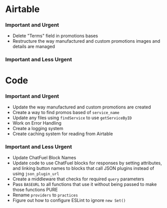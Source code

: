 # Airtable

### Important and Urgent
- Delete "Terms" field in promotions bases
- Restructure the way manufactured and custom promotions images and details are managed

### Important and Less Urgent

# Code

### Important and Urgent
- Update the way manufactured and custom promotions are created
- Create a way to find promos based of `service_name`
- Update any files using `findService` to use `getServiceByID`
- Work on Error Handling
- Create a logging system
- Create caching system for reading from Airtable

### Important and Less Urgent
- Update ChatFuel Block Names
- Update code to use ChatFuel blocks for responses by setting attributes, and linking button names to blocks that call JSON plugins instead of using `json_plugin_url`
- Create a middleware that checks for required `query` parameters
- Pass `BASEURL` to all functions that use it without being passed to make those functions PURE
- Rename `providers` to `practices`
- Figure out how to configure ESLint to ignore `new Set()`